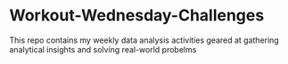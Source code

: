 # Workout-Wednesday-Challenges
This repo contains my weekly data analysis activities geared at gathering analytical insights and solving real-world probelms

